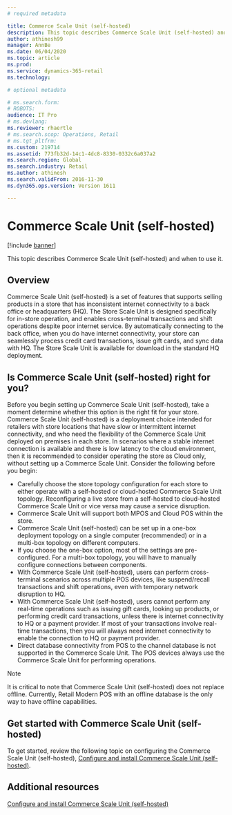 ```yaml
---
# required metadata

title: Commerce Scale Unit (self-hosted)
description: This topic describes Commerce Scale Unit (self-hosted) and when to use it.
author: athinesh99
manager: AnnBe
ms.date: 06/04/2020
ms.topic: article
ms.prod: 
ms.service: dynamics-365-retail
ms.technology: 

# optional metadata

# ms.search.form: 
# ROBOTS: 
audience: IT Pro
# ms.devlang: 
ms.reviewer: rhaertle
# ms.search.scop: Operations, Retail
# ms.tgt_pltfrm: 
ms.custom: 219714
ms.assetid: 773fb32d-14c1-4dc8-8330-0332c6a037a2
ms.search.region: Global
ms.search.industry: Retail
ms.author: athinesh
ms.search.validFrom: 2016-11-30
ms.dyn365.ops.version: Version 1611

---
```


# Commerce Scale Unit (self-hosted)

[!include [banner](../includes/banner.md)]

This topic describes Commerce Scale Unit (self-hosted) and when to use it.

## Overview

Commerce Scale Unit (self-hosted) is a set of features that supports selling products in a store that has inconsistent internet connectivity to a back office or headquarters (HQ). The Store Scale Unit is designed specifically for in-store operation, and enables cross-terminal transactions and shift operations despite poor internet service. By automatically connecting to the back office, when you do have internet connectivity, your store can seamlessly process credit card transactions, issue gift cards, and sync data with HQ. The Store Scale Unit is available for download in the standard HQ deployment.

## Is Commerce Scale Unit (self-hosted) right for you?

Before you begin setting up Commerce Scale Unit (self-hosted), take a moment determine whether this option is the right fit for your store. Commerce Scale Unit (self-hosted) is a deployment choice intended for retailers with store locations that have slow or intermittent internet connectivity, and who need the flexibility of the Commerce Scale Unit deployed on premises in each store. 
In scenarios where a stable internet connection is available and there is low latency to the cloud environment, then it is recommended to consider operating the store as Cloud only, without setting up a Commerce Scale Unit. Consider the following before you begin:

-   Carefully choose the store topology configuration for each store to either operate with a self-hosted or cloud-hosted Commerce Scale Unit topology. Reconfiguring a live store from a self-hosted to cloud-hosted Commerce Scale Unit or vice versa may cause a service disruption.
-   Commerce Scale Unit will support both MPOS and Cloud POS within the store.
-   Commerce Scale Unit (self-hosted) can be set up in a one-box deployment topology on a single computer (recommended) or in a multi-box topology on different computers.
-   If you choose the one-box option, most of the settings are pre-configured. For a multi-box topology, you will have to manually configure connections between components.
-   With Commerce Scale Unit (self-hosted), users can perform cross-terminal scenarios across multiple POS devices, like suspend/recall transactions and shift operations, even with temporary network disruption to HQ.
-   With Commerce Scale Unit (self-hosted), users cannot perform any real-time operations such as issuing gift cards, looking up products, or performing credit card transactions, unless there is internet connectivity to HQ or a payment provider. If most of your transactions involve real-time transactions, then you will always need internet connectivity to enable the connection to HQ or payment provider.
-   Direct database connectivity from POS to the channel database is not supported in the Commerce Scale Unit. The POS devices always use the Commerce Scale Unit for performing operations.

> [!NOTE]
> It is critical to note that Commerce Scale Unit (self-hosted) does not replace offline. Currently, Retail Modern POS with an offline database is the only way to have offline capabilities. 

## Get started with Commerce Scale Unit (self-hosted)

To get started, review the following topic on configuring the Commerce Scale Unit (self-hosted), [Configure and install Commerce Scale Unit (self-hosted)](retail-store-scale-unit-configuration-installation.md).

## Additional resources

[Configure and install Commerce Scale Unit (self-hosted)](retail-store-scale-unit-configuration-installation.md)

